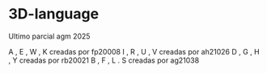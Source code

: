 # 3D-language
Ultimo parcial agm 2025

A , E , W , K creadas por fp20008
I , R , U , V creadas por ah21026
D , G , H , Y creadas por rb20021
B , F , L . S creadas por ag21038
